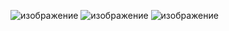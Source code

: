 ![изображение](https://user-images.githubusercontent.com/99118184/235668241-cc2fcd3e-b10c-4501-b74d-20cf4e7d4534.png)
![изображение](https://user-images.githubusercontent.com/99118184/235668492-073d8b89-084a-4882-9843-2a8a228fc499.png)
![изображение](https://user-images.githubusercontent.com/99118184/235668544-0e07e8fb-c1a6-4a6c-8000-db331d24422a.png)
